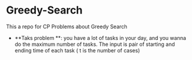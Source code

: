# Greedy-Search
This a repo for CP Problems about Greedy Search 

- **Taks problem **: you have a lot of tasks in your day, and you wanna do the maximum number of tasks. The input is pair of starting and ending time of each task ( t is the number of cases)
